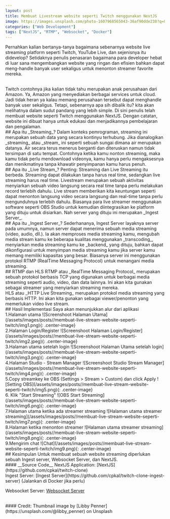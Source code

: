 ```yaml
---
layout: post
title: Membuat Livestream website seperti Twitch menggunakan NextJS 
image: https://images.unsplash.com/photo-1607968565043-36af90dde238?q=80&w=1469&auto=format&fit=crop&ixlib=rb-4.0.3&ixid=M3wxMjA3fDB8MHxwaG90by1wYWdlfHx8fGVufDB8fHx8fA%3D%3D
categories: ["Web Development"]
tags: ["NextJS", "RTMP", "Websocket", "Docker"]
---
```


Pernahkan kalian bertanya-tanya bagaimana sebenarnya website live streaming platform seperti Twitch, YouTube Live, dan sejenisnya itu didevelop? Setidaknya penulis penasaran bagaimana para developer hebat di luar sana mengembangkan website yang ringan dan efisien bahkan dapat meng-handle banyak user sekaligus untuk menonton streamer favorite mereka.

<br>
Twitch contohnya jika kalian tidak tahu merupakan anak perusahaan dari Amazon. Ya, Amazon yang menyediakan berbagai services untuk cloud. Jadi tidak heran ya kalau memang perusahaan tersebut dapat menghandle banyak user sekaligus. Tetapi, sebenarnya apa sih dibalik itu? kita akan melihatnya dalam sudut pandang yang lebih simple. Di sini penulis telah membuat website seperti Twitch menggunakan NextJS. Dengan catatan, website ini dibuat hanya untuk edukasi dan menjadikannya pembelajaran dan pengalaman.

<br>
## Apa itu _Streaming_?
Dalam konteks pemrograman, streaming ini merupakan sebuah data yang secara kontinyu terhubung. Jika dianalogikan _streaming_ atau _stream_ ini seperti sebuah sungai dimana air merupakan datanya. Air secara terus menerus berganti dan diteruskan namun tidak tersimpan di satu tempat. Contohnya ketika kamu nonton streaming, maka kamu tidak perlu mendownload videonya, kamu hanya perlu mengaksesnya dan menikmatinya tanpa khawatir penyimpanan kamu harus penuh. 

<br>
## Apa itu _Live Stream_?
Penting: Streaming dan Live Streaming itu berbeda. Streaming dapat dilakukan tanpa harus real time, sedangkan live streaming harus real time. Livestream merupakan sebuah aktivitas menyiarkan sebuah video langsung secara real time tanpa perlu melakukan record terlebih dahulu. Live stream memberikan kita keuntungan seperti dapat menonton langsung video secara langsung dan real-time tanpa perlu mengunduhnya terlebih dahulu. Biasanya para live streamer menggunakan software seperti OBS Studio untuk kemudian diintegrasikan ke platform yang dituju untuk disiarkan. Nah server yang dituju ini merupakan _Ingest Server_.

<br>
## Apa itu _Ingest Server_?
Sederhananya, Ingest Server layaknya server pada umumnya, namun server dapat menerima sebuah media streaming (video, audio, dll.). Ia akan memproses media streaming kamu, mengubah media stream kamu ke beberapa kualitas menggunakan _transcoding_, menyiarkan media streaming kamu ke _backend_ yang dituju, bahkan dapat dikonfigurasi untuk menyimpan media streaming kamu jika server kamu memang memiliki kapasitas yang besar. Biasanya server ini menggunakan protokol RTMP (RealTime Messaging Protocol) untuk menangani media streaming.

<br> 
## RTMP dan HLS
RTMP atau _RealTime Messaging Protocol_ merupakan sebuah protokol berbasis TCP yang digunakan untuk berbagai media streaming seperti audio, video, dan data lainnya. Ini akan kita gunakan sebagai streamer yang menyiarkan streaming mereka.
<br>
HLS atau _HTTP Live Streaming_ merupakan protokol media streaming yang berbasis HTTP. Ini akan kita gunakan sebagai viewer/penonton yang memerlukan video live stream.

<br>
## Hasil Implementasi
Saya akan menunjukkan alur dari aplikasi

<br>
1.Halaman utama 
![Screenshoot Halaman Utama](/assets/images/posts//membuat-live-stream-website-seperti-twitch/img1.png){: .center-image}
<br>
2.Halaman Login/Register
![Screenshoot Halaman Login/Register](/assets/images/posts//membuat-live-stream-website-seperti-twitch/img2.jpeg){: .center-image}

<br>
3.Halaman utama setelah login
![Screenshoot Halaman Utama setelah login](/assets/images/posts//membuat-live-stream-website-seperti-twitch/img3.png){: .center-image}

<br>
4.Halaman Studio - Stream Manager
![Screenshoot Studio Stream Manager](/assets/images/posts//membuat-live-stream-website-seperti-twitch/img4.png){: .center-image}

<br>
5.Copy streamkey ke OBS (Settings > Stream > Custom) dan click Apply
![Setting OBS](/assets/images/posts//membuat-live-stream-website-seperti-twitch/img5.png){: .center-image}

<br>
6. Klik "Start Streaming"
![OBS Start Streaming](/assets/images/posts//membuat-live-stream-website-seperti-twitch/img6.png){: .center-image}

<br>
7.Halaman utama ketika ada streamer streaming
![Halaman utama streamer streaming](/assets/images/posts//membuat-live-stream-website-seperti-twitch/img7.png){: .center-image}

<br>
8.Halaman ketika menonton streamer
![Halaman utama streamer streaming](/assets/images/posts//membuat-live-stream-website-seperti-twitch/img8.png){: .center-image}

<br>
9.Mengirim chat
![Chat](/assets/images/posts//membuat-live-stream-website-seperti-twitch/img9.png){: .center-image}

<br>
## Kesimpulan
Untuk membuat sebuah website streaming diperlukan sebuah Ingest server, Websocket Server, dan NextJS. 

<br>
#### __Source Code__
NextJS Application: [NextJS](https://github.com/cpkal/twitch-clone)
<br>
Ingest Server: [Ingest Server](https://github.com/cpkal/twitch-clone-ingest-server) (Jalankan di Docker jika perlu)
<br>

Websocket Server: [Websocket Server](https://github.com/cpkal/twitch-clone-socket)

<br>
#### Credit: Thumbnail image by [Libby Penner](https://unsplash.com/@libby_penner) on Unsplash 


